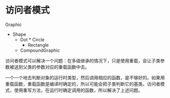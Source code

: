 # 访问者模式


Graphic 
  * Shape
  	* Dot
			* Circle
		* Rectangle
	* CompoundGraphic

访问者模式可以解决一个问题：在多级继承的情况下，只是使用重载，会让子类参数被送到父类的参数对应的重载函数中去。

一个一个地去判断对象的运行时类型，然后调用相应的函数，是不够好的。如果用重载函数，重载函数是编译时确定的，所以可能会把子类判断它的基类。访问者模式，使用重写方法，在运行时确定调用的函数，所以解决了上述问题。
